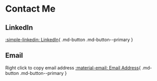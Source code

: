 # Contact Me

## LinkedIn
[:simple-linkedin: LinkedIn](https://www.linkedin.com/in/matthew-tobino-704a631b8/){ .md-button .md-button--primary }
## Email
Right click to copy email address
[:material-email: Email Address](mtobino415@gmail.com){ .md-button .md-button--primary }
